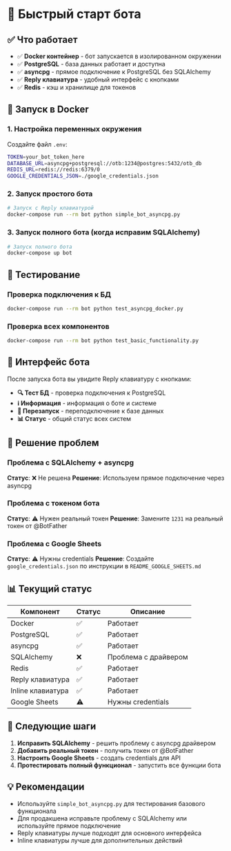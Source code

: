 # 🚀 Быстрый старт бота

## ✅ Что работает

- ✅ **Docker контейнер** - бот запускается в изолированном окружении
- ✅ **PostgreSQL** - база данных работает и доступна
- ✅ **asyncpg** - прямое подключение к PostgreSQL без SQLAlchemy
- ✅ **Reply клавиатура** - удобный интерфейс с кнопками
- ✅ **Redis** - кэш и хранилище для токенов

## 🐳 Запуск в Docker

### 1. Настройка переменных окружения

Создайте файл `.env`:
```bash
TOKEN=your_bot_token_here
DATABASE_URL=asyncpg+postgresql://otb:1234@postgres:5432/otb_db
REDIS_URL=redis://redis:6379/0
GOOGLE_CREDENTIALS_JSON=./google_credentials.json
```

### 2. Запуск простого бота

```bash
# Запуск с Reply клавиатурой
docker-compose run --rm bot python simple_bot_asyncpg.py
```

### 3. Запуск полного бота (когда исправим SQLAlchemy)

```bash
# Запуск полного бота
docker-compose up bot
```

## 🔧 Тестирование

### Проверка подключения к БД
```bash
docker-compose run --rm bot python test_asyncpg_docker.py
```

### Проверка всех компонентов
```bash
docker-compose run --rm bot python test_basic_functionality.py
```

## 📱 Интерфейс бота

После запуска бота вы увидите Reply клавиатуру с кнопками:

- **🔍 Тест БД** - проверка подключения к PostgreSQL
- **ℹ️ Информация** - информация о боте и системе
- **🔄 Перезапуск** - переподключение к базе данных
- **📊 Статус** - общий статус всех систем

## 🐛 Решение проблем

### Проблема с SQLAlchemy + asyncpg
**Статус**: ❌ Не решена
**Решение**: Используем прямое подключение через asyncpg

### Проблема с токеном бота
**Статус**: ⚠️ Нужен реальный токен
**Решение**: Замените `1231` на реальный токен от @BotFather

### Проблема с Google Sheets
**Статус**: ⚠️ Нужны credentials
**Решение**: Создайте `google_credentials.json` по инструкции в `README_GOOGLE_SHEETS.md`

## 📊 Текущий статус

| Компонент | Статус | Описание |
|-----------|--------|----------|
| Docker | ✅ | Работает |
| PostgreSQL | ✅ | Работает |
| asyncpg | ✅ | Работает |
| SQLAlchemy | ❌ | Проблема с драйвером |
| Redis | ✅ | Работает |
| Reply клавиатура | ✅ | Работает |
| Inline клавиатура | ✅ | Работает |
| Google Sheets | ⚠️ | Нужны credentials |

## 🎯 Следующие шаги

1. **Исправить SQLAlchemy** - решить проблему с asyncpg драйвером
2. **Добавить реальный токен** - получить токен от @BotFather
3. **Настроить Google Sheets** - создать credentials для API
4. **Протестировать полный функционал** - запустить все функции бота

## 💡 Рекомендации

- Используйте `simple_bot_asyncpg.py` для тестирования базового функционала
- Для продакшена исправьте проблему с SQLAlchemy или используйте прямое подключение
- Reply клавиатуры лучше подходят для основного интерфейса
- Inline клавиатуры лучше для дополнительных действий
